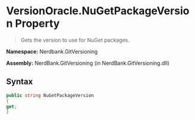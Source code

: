 # VersionOracle.NuGetPackageVersion Property
> Gets the version to use for NuGet packages.

**Namespace:** Nerdbank.GitVersioning

**Assembly:** NerdBank.GitVersioning (in NerdBank.GitVersioning.dll)
## Syntax
~~~~csharp
public string NuGetPackageVersion
{
get;
}
~~~~
